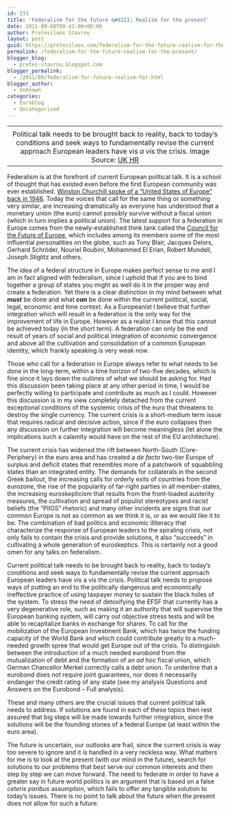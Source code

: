 ```yaml
---
id: 233
title: 'Federalism for the future &#8211; Realism for the present'
date: 2011-09-08T09:43:00+00:00
author: Protesilaos Stavrou
layout: post
guid: https://protesilaos.com/federalism-for-the-future-realism-for-the-present/
permalink: /federalism-for-the-future-realism-for-the-present/
blogger_blog:
  - protes-stavrou.blogspot.com
blogger_permalink:
  - /2011/09/federalism-for-future-realism-for.html
blogger_author:
  - Unknown
categories:
  - Euroblog
  - Uncategorized
---
```

<table align="center" cellpadding="0" cellspacing="0" class="tr-caption-container" style="margin-left: auto; margin-right: auto; text-align: center;">
  <tr>
    <td style="text-align: center;">
    </td>
  </tr>
  
  <tr>
    <td class="tr-caption" style="text-align: center;">
      Political talk needs to be brought back to reality, back to today&#8217;s conditions and seek ways to fundamentally revise the current approach European leaders have <i>vis a vis</i> the crisis. Image Source: <a href="http://ukhumanrightsblog.com/2011/03/01/the-eu-charter-are-we-in-or-out/">UK HR</a>
    </td>
  </tr>
</table>

Federalism is at the forefront of current European political talk. It is a school of thought that has existed even before the first European community was ever established. [Winston Churchill spoke of a &#8220;United States of Europe&#8221; back in 1946](http://www.churchill-society-london.org.uk/astonish.html). Today the voices that call for the same thing or something very similar, are increasing dramatically as everyone has understood that a monetary union (the euro) cannot possibly survive without a fiscal union (which in turn implies a political union). The latest support for a federation in Europe comes from the newly-established think tank called the [Council for the Future of Europe](http://www.scribd.com/doc/63991033/Future-of-Europe-Statement-Brussels-September-5-2011), which includes among its members some of the most influential personalities on the globe, such as Tony Blair, Jacques Delors, Gerhard Schröder, Nouriel Roubini, Mohammed El Erian, Robert Mundell, Joseph Stiglitz and others.

The idea of a federal structure in Europe makes perfect sense to me and I am in fact aligned with federalism, since I uphold that if you are to bind together a group of states you might as well do it in the proper way and create a federation. Yet there is a clear distinction in my mind between what _**must**_ be done and what _**can**_ be done within the current political, social, legal, economic and time context. As a Europeanist I believe that further integration which will result in a federation is the only way for the improvement of life in Europe. However as a realist I know that this cannot be achieved today (in the short term). A federation can only be the end result of years of social and political integration of economic convergence and above all the cultivation and consolidation of a common European identity, which frankly speaking is very weak now.

Those who call for a federation in Europe always refer to what needs to be done in the long-term, within a time horizon of two-five decades, which is fine since it lays down the outlines of what we should be asking for. Had this discussion been taking place at any other period in time, I would be perfectly willing to participate and contribute as much as I could. However this discussion is in my view completely detached from the current exceptional conditions of the systemic crisis of the euro that threatens to destroy the single currency. The current crisis is a short-medium term issue that requires radical and decisive action, since if the euro collapses then any discussion on further integration will become meaningless (let alone the implications such a calamity would have on the rest of the EU architecture).

The current crisis has widened the rift between North-South (Core-Periphery) in the euro area and has created a _de facto_ two-tier Europe of surplus and deficit states that resembles more of a patchwork of squabbling states than an integrated entity. The demands for collaterals in the second Greek bailout, the increasing calls for orderly exits of countries from the eurozone, the rise of the popularity of far-right parties in all member-states, the increasing euroskepticism that results from the front-loaded austerity measures, the cultivation and spread of populist stereotypes and racist beliefs (the &#8220;PIIGS&#8221; rhetoric) and many other incidents are signs that our common Europe is not as common as we think it is, or as we would like it to be. The combination of bad politics and economic illiteracy that characterize the response of European leaders to the spiraling crisis, not only fails to contain the crisis and provide solutions, it also &#8220;succeeds&#8221; in cultivating a whole generation of euroskeptics. This is certainly not a good omen for any talks on federalism.

Current political talk needs to be brought back to reality, back to today&#8217;s conditions and seek ways to fundamentally revise the current approach European leaders have vis a vis the crisis. Political talk needs to propose ways of putting an end to the politically dangerous and economically ineffective practice of using taxpayer money to sustain the black holes of the system. To stress the need of detoxifying the EFSF that currently has a very degenerative role, such as making it an authority that will supervise the European banking system, will carry out objective stress tests and will be able to recapitalize banks in exchange for shares. To call for the mobilization of the European Investment Bank, which has twice the funding capacity of the World Bank and which could contribute greatly to a much-needed growth spree that would get Europe out of the crisis. To distinguish between the introduction of a much needed eurobond from the mutualization of debt and the formation of an _ad hoc_ fiscal union, which German Chancellor Merkel correctly calls a debt union. To underline that a eurobond does not require joint guarantees, nor does it necessarily endanger the credit rating of any state (see my analysis Questions and Answers on the Eurobond &#8211; Full analysis).

These and many others are the crucial issues that current political talk needs to address. If solutions are found in each of these topics then rest assured that big steps will be made towards further integration, since the solutions will be the founding stones of a federal Europe (at least within the euro area).

The future is uncertain, our outlooks are frail, since the current crisis is way too severe to ignore and it is handled in a very reckless way. What matters for me is to look at the present (with our mind in the future), search for solutions to our problems that best serve our common interests and then step by step we can move forward. The need to federate in order to have a greater say in future world politics is an argument that is based on a false _ceteris paribus_ assumption, which fails to offer any tangible solution to today&#8217;s issues. There is no point to talk about the future when the present does not allow for such a future.